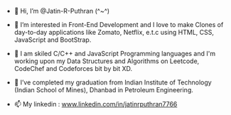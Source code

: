 - 👋 Hi, I’m @Jatin-R-Puthran (^~^)

- 👀 I’m interested in Front-End Development and I love to make Clones of day-to-day applications like Zomato, Netflix, e.t.c using HTML, CSS, JavaScript and BootStrap.

- 👀 I am skiled C/C++ and JavaScript Programming languages and I'm working upon my Data Structures and Algorithms on Leetcode, CodeChef and Codeforces bit by bit XD.

- 🌱 I’ve completed my graduation from Indian Institute of Technology (Indian School of Mines), Dhanbad in Petroleum Engineering.

- 📫 My linkedin : www.linkedin.com/in/jatinrputhran7766



<!---
Jatin-R-Puthran/Jatin-R-Puthran is a ✨ special ✨ repository because its `README.md` (this file) appears on your GitHub profile.
You can click the Preview link to take a look at your changes.
--->
